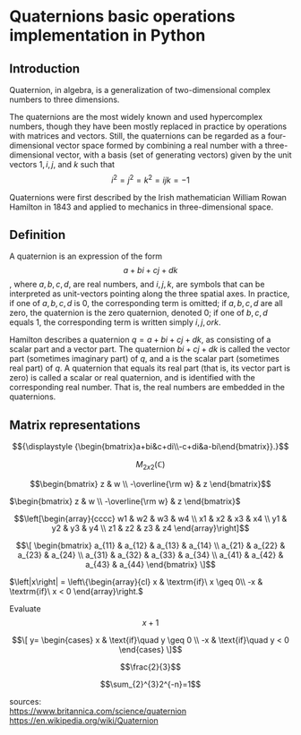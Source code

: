 # Quaternions basic operations implementation in Python
## Introduction
Quaternion, in algebra, is a generalization of two-dimensional complex numbers to three dimensions. 

The quaternions are the most widely known and used hypercomplex numbers, though they have been mostly replaced in practice by operations with matrices and vectors. Still, the quaternions can be regarded as a four-dimensional vector space formed by combining a real number with a three-dimensional vector, with a basis (set of generating vectors) given by the unit vectors $1, i, j$, and $k$ such that
$$i^2 = j^2 = k^2 = ijk = −1$$

Quaternions were first described by the Irish mathematician William Rowan Hamilton in 1843 and applied to mechanics in three-dimensional space. 



## Definition
A quaternion is an expression of the form
$$a + b i + c j + d k$$,
where $a, b, c, d$, are real numbers, and $i, j, k$, are symbols that can be interpreted as unit-vectors pointing along the three spatial axes. 
In practice, if one of $a, b, c, d$ is $0$, the corresponding term is omitted; 
if $a, b, c, d$ are all zero, the quaternion is the zero quaternion, denoted 0; 
if one of $b, c, d$ equals $1$, the corresponding term is written simply $i, j, or k$.  

Hamilton describes a quaternion $q = a + b i + c j + d k$, as consisting of a scalar part and a vector part. The quaternion $b i + c j + d k$ is called the vector part (sometimes imaginary part) of $q$, and a is the scalar part (sometimes real part) of $q$. A quaternion that equals its real part (that is, its vector part is zero) is called a scalar or real quaternion, and is identified with the corresponding real number. That is, the real numbers are embedded in the quaternions.



## Matrix representations
$${\displaystyle {\begin{bmatrix}a+bi&c+di\\-c+di&a-bi\end{bmatrix}}.}$$

$$M_{2x2}(\mathbb{C})$$


$$\begin{bmatrix}
z & w \\
-\overline{\rm w} & z 
\end{bmatrix}$$


$\begin{bmatrix}
z & w \\
-\overline{\rm w} & z 
\end{bmatrix}$

$$\left[\begin{array}{cccc}
w1 & w2 & w3 & w4	\\
x1 & x2 & x3 & x4	\\
y1 & y2 & y3 & y4	\\
z1 & z2 & z3 & z4
\end{array}\right]$$

$$\[
  \begin{bmatrix}
    a_{11} & a_{12} & a_{13} & a_{14} \\
    a_{21} & a_{22} & a_{23} & a_{24} \\
    a_{31} & a_{32} & a_{33} & a_{34} \\
    a_{41} & a_{42} & a_{43} & a_{44}
  \end{bmatrix}
\]$$


$\left|x\right| = \left\{\begin{array}{cl}
    x & \textrm{if}\ x \geq 0\\
    -x & \textrm{if}\ x < 0
\end{array}\right.$

Evaluate
$$x + 1$$


$$\[
  y=
  \begin{cases}
    x & \text{if}\quad y \geq 0 \\
    -x & \text{if}\quad y < 0
  \end{cases}
\]$$

$$\frac{2}{3}$$


$$\sum_{2}^{3}2^{-n}=1$$

sources: \
https://www.britannica.com/science/quaternion \
https://en.wikipedia.org/wiki/Quaternion
